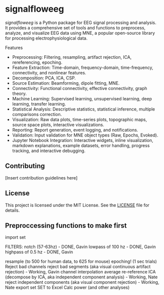 # signalfloweeg

*signalfloweeg* is a Python package for EEG signal processing and analysis. It provides a comprehensive set of tools and functions to preprocess, analyze, and visualize EEG data using MNE, a popular open-source library for processing electrophysiological data.

Features
* Preprocessing: Filtering, resampling, artifact rejection, ICA, rereferencing, epoching.
* Feature Extraction: Time-domain, frequency-domain, time-frequency, connectivity, and nonlinear features.
* Decomposition: PCA, ICA, CSP.
* Source Estimation: Beamforming, dipole fitting, MNE.
* Connectivity: Functional connectivity, effective connectivity, graph theory.
* Machine Learning: Supervised learning, unsupervised learning, deep learning, transfer learning.
* Statistical Analysis: Descriptive statistics, statistical inference, multiple comparisons correction.
* Visualization: Raw data plots, time-series plots, topographic maps, source space plots, interactive visualizations.
* Reporting: Report generation, event logging, and notifications.
* Validation: Input validation for MNE object types (Raw, Epochs, Evoked).
* Jupyter Notebook Integration: Interactive widgets, inline visualization, markdown explanations, example datasets, error handling, progress tracking, and interactive debugging.


## Contributing

[Insert contribution guidelines here]

## License

This project is licensed under the MIT License. See the [LICENSE](LICENSE) file for details.


## Preproccessing functions to make first 
import set

FILTERS: 
notch (57-63hz) - DONE, Gavin
lowpass of 100 hz  - DONE, Gavin
highpass of 0.5 hz  - DONE, Gavin

resample (to 500 for human data, to 625 for mouse)
epoching! (1 sec trials)
Reject bad channels
reject bad segments (aka visual continuous artifact rejection) - Working, Gavin
channel interpolation
average re-reference
ICA (decompose by ICA, aka independent component analysis) - Working, Nate
reject independent components (aka visual component rejection) - Working, Nate
export set
SET to Excel 
Calc power (and other analyses)




